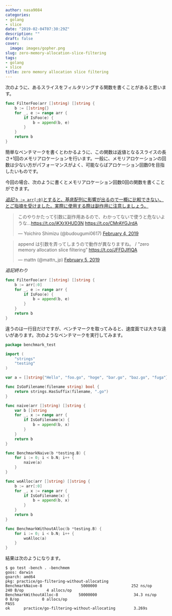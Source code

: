 ```yaml
---
author: nasa9084
categories:
- golang
- slice
date: "2019-02-04T07:30:29Z"
description: ""
draft: false
cover:
  image: images/gopher.png
slug: zero-memory-allocation-slice-filtering
tags:
- golang
- slice
title: zero memory allocation slice filtering
---
```



次のように、あるスライスをフィルタリングする関数を書くことがあると思います。

``` go
func FilterFoo(arr []string) []string {
    b := []string{}
    for _, e := range arr {
        if IsFoo(e) {
            b = append(b, e)
        }
    }
    return b
}
```

簡単なベンチマークを書くとわかるように、この関数は返値となるスライスの長さ+1回のメモリアロケーションを行います。一般に、メモリアロケーションの回数は少ない方がパフォーマンスがよく、可能ならばアロケーション回数0を目指したいものです。

今回の場合、次のように書くとメモリアロケーション回数0回の関数を書くことができます。

<ins datetime=2019-02-05>*追記*
`b := arr[:0]`とすると、基底配列に影響が出るので一概に比較できない、とご指摘を受けました。実際に使用する際は副作用に注意しましょう。

<blockquote class="twitter-tweet"><p lang="ja" dir="ltr">このやりかたって引数に副作用あるので、わかってないで使うと危ないような…<a href="https://t.co/iKXrXHUD3N">https://t.co/iKXrXHUD3N</a> <a href="https://t.co/CMrAYGJrdA">https://t.co/CMrAYGJrdA</a></p>&mdash; Yoichiro Shimizu (@budougumi0617) <a href="https://twitter.com/budougumi0617/status/1092566248242569216?ref_src=twsrc%5Etfw">February 4, 2019</a></blockquote>
<script async src="https://platform.twitter.com/widgets.js" charset="utf-8"></script>

<blockquote class="twitter-tweet"><p lang="ja" dir="ltr">append は引数を弄ってしまうので動作が異なりますね。 / “zero memory allocation slice filtering” <a href="https://t.co/JFFDJlfIQA">https://t.co/JFFDJlfIQA</a></p>&mdash; mattn (@mattn_jp) <a href="https://twitter.com/mattn_jp/status/1092581160339726336?ref_src=twsrc%5Etfw">February 5, 2019</a></blockquote>
<script async src="https://platform.twitter.com/widgets.js" charset="utf-8"></script>

*追記終わり*</ins>

``` go
func FilterFoo(arr []string) []string {
    b := arr[:0]
    for _, e := range arr {
        if IsFoo(e) {
            b = append(b, e)
        }
    }
    return b
}
```

違うのは一行目だけですが、ベンチマークを取ってみると、速度面では大きな違いがあります。次のようなベンチマークを実行してみます。

``` go
package benchmark_test

import (
	"strings"
	"testing"
)

var a = []string{"Hello", "foo.go", "hoge", "bar.go", "baz.go", "fuga"}

func IsGoFilename(filename string) bool {
	return strings.HasSuffix(filename, ".go")
}

func naive(arr []string) []string {
	var b []string
	for _, x := range arr {
		if IsGoFilename(x) {
			b = append(b, x)
		}
	}
	return b
}

func BenchmarkNaive(b *testing.B) {
	for i := 0; i < b.N; i++ {
		naive(a)
	}
}

func woAlloc(arr []string) []string {
	b := arr[:0]
	for _, x := range arr {
		if IsGoFilename(x) {
			b = append(b, x)
		}
	}
	return b
}

func BenchmarkWithoutAlloc(b *testing.B) {
	for i := 0; i < b.N; i++ {
		woAlloc(a)
	}
}
```

結果は次のようになります。

``` shell
$ go test -bench . -benchmem
goos: darwin
goarch: amd64
pkg: practice/go-filtering-without-allocating
BenchmarkNaive-8                 5000000               252 ns/op             240 B/op          4 allocs/op
BenchmarkWithoutAlloc-8         50000000                34.3 ns/op             0 B/op          0 allocs/op
PASS
ok      practice/go-filtering-without-allocating        3.269s
```



